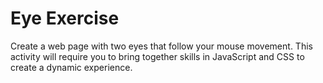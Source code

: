 # Eye Exercise

Create a web page with two eyes that follow your mouse movement.
This activity will require you to bring together skills in JavaScript and CSS to create a dynamic experience.
